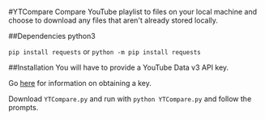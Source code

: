 #YTCompare
Compare YouTube playlist to files on your local machine
and choose to download any files that aren't already stored locally.

##Dependencies
python3

`pip install requests` or `python -m pip install requests`

##Installation
You will have to provide a YouTube Data v3 API key.

Go [here](https://developers.google.com/youtube/v3/getting-started) for information on obtaining a key.

Download `YTCompare.py` and run with `python YTCompare.py` and follow the prompts.

